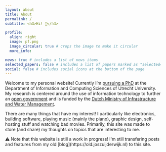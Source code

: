 ```yaml
---
layout: about
title: About
permalink: /
subtitle: <h3>Hi! 👋</h3>

profile:
  align: right
  image: pf.png
  image_circular: true # crops the image to make it circular
  more_info:

news: true # includes a list of news items
selected_papers: false # includes a list of papers marked as "selected={true}"
social: false # includes social icons at the bottom of the page
---
```


Welcome to my personal website! Currently I’m [pursuing a PhD](https://www.uu.nl/medewerkers/AJHzuijderwijk) at the Department of Information and Computing Sciences of Utrecht University. My research is centered around the use of information technology to further an [open government](https://www.open-overheid.nl/) and is funded by the [Dutch Ministry of Infrastructure and Water Management](https://www.rijksoverheid.nl/ministeries/ministerie-van-infrastructuur-en-waterstaat).

There are many things that have my interest! I particularly like electronics, building software, playing music (mainly the piano), graphic design, self-hosting stuff and watching bad movies. Primarily, this site was made to store (and share) my thoughts on topics that are interesting to me.

<div class="alert alert-secondary" role="alert" markdown="1" id="alert-about">
⚠️ Note that this website is still a work in progress! I'm still transfering posts and features from my old [blog](https://old.joszuijderwijk.nl) to this site.
</div>
